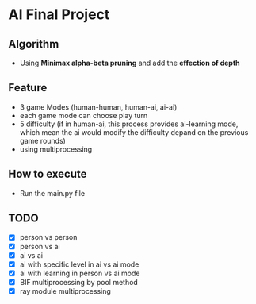 # AI Final Project

## Algorithm
- Using __Minimax alpha-beta pruning__ and add the __effection of depth__

## Feature
- 3 game Modes (human-human, human-ai, ai-ai)
- each game mode can choose play turn
- 5 difficulty (if in human-ai, this process provides ai-learning mode, which mean the ai would modify the difficulty depand on the previous game rounds)
- using multiprocessing

## How to execute
- Run the main.py file

## TODO
- [x] person vs person
- [x] person vs ai
- [x] ai vs ai
- [x] ai with specific level in ai vs ai mode
- [x] ai with learning in person vs ai mode
- [x] BIF multiprocessing by pool method
- [x] ray module multiprocessing
